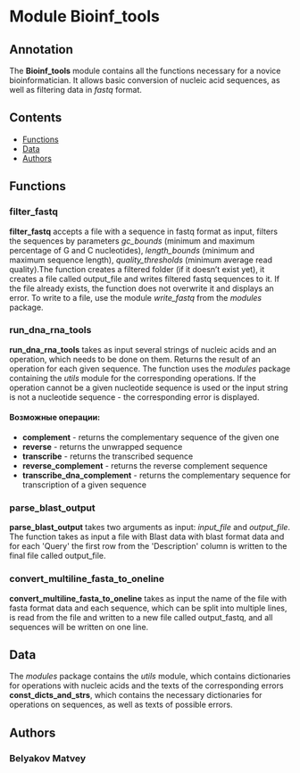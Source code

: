 # Module Bioinf_tools
## Annotation
The **Bioinf_tools** module contains all the functions necessary for a novice bioinformatician.
It allows basic conversion of nucleic acid sequences, as well as filtering 
data in _fastq_ format.

## Contents
- [Functions](#main-functions)
- [Data](#data)
- [Authors](#authors)

<a name="main-functions"><h2>Functions</h2></a>
### filter_fastq
**filter_fastq** accepts a file with a sequence in fastq format as input, filters the sequences by parameters 
_gc_bounds_ (minimum and maximum percentage of G and C nucleotides), _length_bounds_ (minimum and maximum
sequence length), _quality_thresholds_ (minimum average read quality).The function creates a filtered folder (if
it doesn’t exist yet), it creates a file called output_file and writes filtered fastq sequences to it. 
If the file already exists, the function does not overwrite it and displays an error. To write to a file, use the module
_write_fastq_ from the _modules_ package.

### run_dna_rna_tools
**run_dna_rna_tools** takes as input several strings of nucleic acids and an operation, 
which needs to be done on them. Returns the result of an operation for each given sequence.
The function uses the _modules_ package containing the _utils_ module for the corresponding operations. If the operation cannot be
a given nucleotide sequence is used or the input string is not a nucleotide sequence -
the corresponding error is displayed.
#### Возможные операции:
 - **complement** - returns the complementary sequence of the given one
 - **reverse** - returns the unwrapped sequence
 - **transcribe** - returns the transcribed sequence
 - **reverse_complement** - returns the reverse complement sequence
 - **transcribe_dna_complement** - returns the complementary sequence for transcription of a given sequence

### parse_blast_output
**parse_blast_output** takes two arguments as input: _input_file_ and _output_file_. The function takes as input a file with 
Blast data with blast format data and for each 'Query' the first row from the 'Description' column is written to the final 
file called output_file.

### convert_multiline_fasta_to_oneline
**convert_multiline_fasta_to_oneline** takes as input the name of the file with fasta format data and each sequence, 
which can be split into multiple lines, is read from the file and written to a new file called output_fastq, 
and all sequences will be written on one line.

<a name="data"><h2>Data</h2></a>
The _modules_ package contains the _utils_ module, which contains dictionaries for operations with nucleic acids and the texts of the corresponding 
errors **const_dicts_and_strs**, which contains the necessary dictionaries for operations on sequences, 
as well as texts of possible errors.

<a name="authors"><h2>Authors</h2></a>
### **Belyakov Matvey** 

